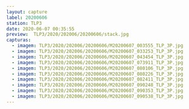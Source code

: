 ```yaml
---
layout: capture
label: 20200606
station: TLP3
date: 2020-06-07 00:35:55
preview:  TLP3/2020/202006/20200606/stack.jpg
capturas:
  - imagem: TLP3/2020/202006/20200606/M20200607_003555_TLP_3P.jpg
  - imagem: TLP3/2020/202006/20200606/M20200607_033253_TLP_3P.jpg
  - imagem: TLP3/2020/202006/20200606/M20200607_043454_TLP_3P.jpg
  - imagem: TLP3/2020/202006/20200606/M20200607_073911_TLP_3P.jpg
  - imagem: TLP3/2020/202006/20200606/M20200607_080106_TLP_3P.jpg
  - imagem: TLP3/2020/202006/20200606/M20200607_080226_TLP_3P.jpg
  - imagem: TLP3/2020/202006/20200606/M20200607_082411_TLP_3P.jpg
  - imagem: TLP3/2020/202006/20200606/M20200607_090248_TLP_3P.jpg
  - imagem: TLP3/2020/202006/20200606/M20200607_090353_TLP_3P.jpg
  - imagem: TLP3/2020/202006/20200606/M20200607_090538_TLP_3P.jpg
---
```

